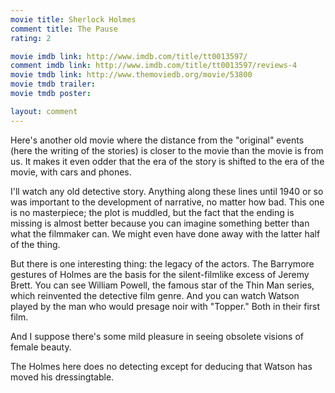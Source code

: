 ```yaml
---
movie title: Sherlock Holmes
comment title: The Pause
rating: 2

movie imdb link: http://www.imdb.com/title/tt0013597/
comment imdb link: http://www.imdb.com/title/tt0013597/reviews-4
movie tmdb link: http://www.themoviedb.org/movie/53800
movie tmdb trailer: 
movie tmdb poster: 

layout: comment
---
```


Here's another old movie where the distance from the "original" events (here the writing of the stories) is closer to the movie than the movie is from us. It makes it even odder that the era of the story is shifted to the era of the movie, with cars and phones.

I'll watch any old detective story. Anything along these lines until 1940 or so was important to the development of narrative, no matter how bad. This one is no masterpiece; the plot is muddled, but the fact that the ending is missing is almost better because you can imagine something better than what the filmmaker can. We might even have done away with the latter half of the thing.

But there is one interesting thing: the legacy of the actors. The Barrymore gestures of Holmes are the basis for the silent-filmlike excess of Jeremy Brett. You can see William Powell, the famous star of the Thin Man series, which reinvented the detective film genre. And you can watch Watson played by the man who would presage noir with "Topper." Both in their first film.

And I suppose there's some mild pleasure in seeing obsolete visions of female beauty.

The Holmes here does no detecting except for deducing that Watson has moved his dressingtable.